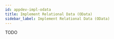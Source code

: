 ```yaml
---
id: appdev-impl-odata
title: Implement Relational Data (OData)
sidebar_label: Implement Relational Data (OData)
---
```


TODO
